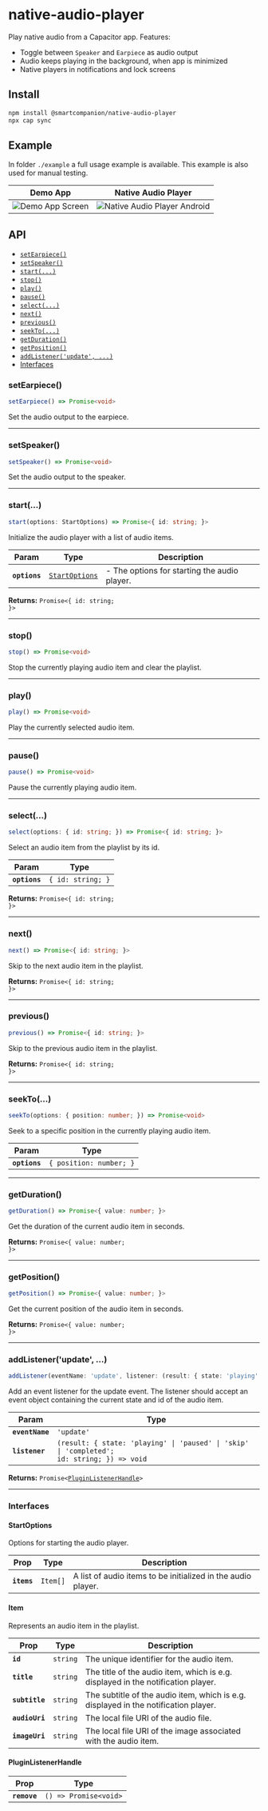 # native-audio-player

Play native audio from a Capacitor app. Features:

 - Toggle between `Speaker` and `Earpiece` as audio output
 - Audio keeps playing in the background, when app is minimized
 - Native players in notifications and lock screens

## Install

```bash
npm install @smartcompanion/native-audio-player
npx cap sync
```

## Example

In folder `./example` a full usage example is available. This example is also used for manual testing.

| Demo App | Native Audio Player |
|---|---|
| ![Demo App Screen](docs/demo-app-screen.png) | ![Native Audio Player Android](docs/native-audio-player.png) |

## API

<docgen-index>

* [`setEarpiece()`](#setearpiece)
* [`setSpeaker()`](#setspeaker)
* [`start(...)`](#start)
* [`stop()`](#stop)
* [`play()`](#play)
* [`pause()`](#pause)
* [`select(...)`](#select)
* [`next()`](#next)
* [`previous()`](#previous)
* [`seekTo(...)`](#seekto)
* [`getDuration()`](#getduration)
* [`getPosition()`](#getposition)
* [`addListener('update', ...)`](#addlistenerupdate-)
* [Interfaces](#interfaces)

</docgen-index>

<docgen-api>
<!--Update the source file JSDoc comments and rerun docgen to update the docs below-->

### setEarpiece()

```typescript
setEarpiece() => Promise<void>
```

Set the audio output to the earpiece.

--------------------


### setSpeaker()

```typescript
setSpeaker() => Promise<void>
```

Set the audio output to the speaker.

--------------------


### start(...)

```typescript
start(options: StartOptions) => Promise<{ id: string; }>
```

Initialize the audio player with a list of audio items.

| Param         | Type                                                  | Description                                  |
| ------------- | ----------------------------------------------------- | -------------------------------------------- |
| **`options`** | <code><a href="#startoptions">StartOptions</a></code> | - The options for starting the audio player. |

**Returns:** <code>Promise&lt;{ id: string; }&gt;</code>

--------------------


### stop()

```typescript
stop() => Promise<void>
```

Stop the currently playing audio item and clear the playlist.

--------------------


### play()

```typescript
play() => Promise<void>
```

Play the currently selected audio item.

--------------------


### pause()

```typescript
pause() => Promise<void>
```

Pause the currently playing audio item.

--------------------


### select(...)

```typescript
select(options: { id: string; }) => Promise<{ id: string; }>
```

Select an audio item from the playlist by its id.

| Param         | Type                         |
| ------------- | ---------------------------- |
| **`options`** | <code>{ id: string; }</code> |

**Returns:** <code>Promise&lt;{ id: string; }&gt;</code>

--------------------


### next()

```typescript
next() => Promise<{ id: string; }>
```

Skip to the next audio item in the playlist.

**Returns:** <code>Promise&lt;{ id: string; }&gt;</code>

--------------------


### previous()

```typescript
previous() => Promise<{ id: string; }>
```

Skip to the previous audio item in the playlist.

**Returns:** <code>Promise&lt;{ id: string; }&gt;</code>

--------------------


### seekTo(...)

```typescript
seekTo(options: { position: number; }) => Promise<void>
```

Seek to a specific position in the currently playing audio item.

| Param         | Type                               |
| ------------- | ---------------------------------- |
| **`options`** | <code>{ position: number; }</code> |

--------------------


### getDuration()

```typescript
getDuration() => Promise<{ value: number; }>
```

Get the duration of the current audio item in seconds.

**Returns:** <code>Promise&lt;{ value: number; }&gt;</code>

--------------------


### getPosition()

```typescript
getPosition() => Promise<{ value: number; }>
```

Get the current position of the audio item in seconds.

**Returns:** <code>Promise&lt;{ value: number; }&gt;</code>

--------------------


### addListener('update', ...)

```typescript
addListener(eventName: 'update', listener: (result: { state: 'playing' | 'paused' | 'skip' | 'completed'; id: string; }) => void) => Promise<PluginListenerHandle>
```

Add an event listener for the update event. The listener should accept an event object
containing the current state and id of the audio item.

| Param           | Type                                                                                                     |
| --------------- | -------------------------------------------------------------------------------------------------------- |
| **`eventName`** | <code>'update'</code>                                                                                    |
| **`listener`**  | <code>(result: { state: 'playing' \| 'paused' \| 'skip' \| 'completed'; id: string; }) =&gt; void</code> |

**Returns:** <code>Promise&lt;<a href="#pluginlistenerhandle">PluginListenerHandle</a>&gt;</code>

--------------------


### Interfaces


#### StartOptions

Options for starting the audio player.

| Prop        | Type                | Description                                                  |
| ----------- | ------------------- | ------------------------------------------------------------ |
| **`items`** | <code>Item[]</code> | A list of audio items to be initialized in the audio player. |


#### Item

Represents an audio item in the playlist.

| Prop           | Type                | Description                                                                         |
| -------------- | ------------------- | ----------------------------------------------------------------------------------- |
| **`id`**       | <code>string</code> | The unique identifier for the audio item.                                           |
| **`title`**    | <code>string</code> | The title of the audio item, which is e.g. displayed in the notification player.    |
| **`subtitle`** | <code>string</code> | The subtitle of the audio item, which is e.g. displayed in the notification player. |
| **`audioUri`** | <code>string</code> | The local file URI of the audio file.                                               |
| **`imageUri`** | <code>string</code> | The local file URI of the image associated with the audio item.                     |


#### PluginListenerHandle

| Prop         | Type                                      |
| ------------ | ----------------------------------------- |
| **`remove`** | <code>() =&gt; Promise&lt;void&gt;</code> |

</docgen-api>
